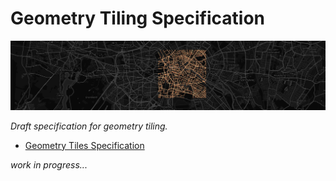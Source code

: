 # Geometry Tiling Specification

![Geometry Tile](/tile.png)

_Draft specification for geometry tiling._

- [Geometry Tiles Specification](specification.mediawiki)

_work in progress..._
